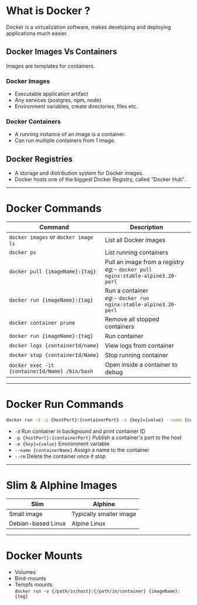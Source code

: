 # What is Docker ?
  Docker is a virtualization software, makes developing and deploying applications much easier.
## Docker Images Vs Containers
  Images are templates for containers.
### Docker Images
  - Executable application artifact
  - Any services (postgres, npm, node)
  - Environment variables, create directories, files etc.
### Docker Containers
  - A running instance of an image is a container.
  - Can run multiple containers from 1 image.
## Docker Registries
  - A storage and distribution system for Docker images.
  - Docker hosts one of the biggest Docker Registry, called “Docker Hub”.
---
# Docker Commands
| Command | Description |
|--------|-------------|
| `docker images` or `docker image ls` | List all Docker images |
| `docker ps` | List running containers |
| `docker pull {imageName}:{tag}` | Pull an image from a registry <br> _eg:-_ `docker pull nginx:stable-alpine3.20-perl`
| `docker run {imageName}:{tag}` | Run a container <br> _eg:-_ `docker run nginx:stable-alpine3.20-perl`|
| `docker container prune`|Remove all stopped containers|
| `docker run {imageName}:{tag}` | Run container | `docker run nginx:stable-alpine3.20-perl` |
| `docker logs {containerId/name}` | View logs from container | `docker logs nginx` |
| `docker stop {containerId/Name}` | Stop running container |
| `docker exec -it {containerId/Name} /bin/bash` | Open inside a container to debug |
---
# Docker Run Commands
```bash
docker run -d -p {hostPort}:{containerPort} -e {key}={value} --name {containerName} --rm {imageName}:{tag}
```
 - `-d` Run container in background and print container ID
 - `-p {hostPort}:{containerPort}` Publish a container's port to the host
 - `-e {key}={value}` Environment variable
 - `--name {containerName}` Assign a name to the container
 - `--rm` Delete the container once it stop
---
# Slim & Alphine Images
| Slim | Alphine |
|--------|-------------|
| Small image | Typically smaller image |
| Debian-based Linux | Alpine Linux |
---
# Docker Mounts
 - Volumes
 - Bind-mounts
 - Tempfs mounts <br>
`docker run -v {/path/in/host}:{/path/in/container} {imageName}:{tag}`
